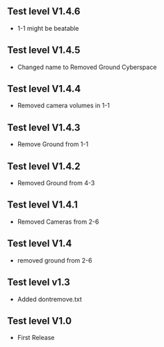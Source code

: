 ## Test level V1.4.6
- 1-1 might be beatable

## Test level V1.4.5
- Changed name to Removed Ground Cyberspace

## Test level V1.4.4
- Removed camera volumes in 1-1

## Test level V1.4.3
- Remove Ground from 1-1

## Test level V1.4.2
- Removed Ground from 4-3

## Test level V1.4.1
- Removed Cameras from 2-6

## Test level V1.4
- removed ground from 2-6

## Test level v1.3 
- Added dontremove.txt

## Test level V1.0
- First Release 
